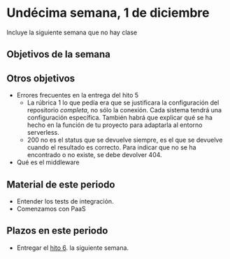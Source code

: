 # Undécima semana, 1 de diciembre

Incluye la siguiente semana que no hay clase

## Objetivos de la semana

## Otros objetivos

- Errores frecuentes en la entrega del hito 5
  - La rúbrica 1 lo que pedía era que se justificara la configuración
    del repositorio *completa*, no sólo la conexión. Cada sistema
    tendrá una configuración específica. También habrá que explicar
    qué se ha hecho en la función de tu proyecto para adaptarla al
    entorno serverless.
  - 200 no es el status que se devuelve siempre, es el que se devuelve
    cuando el resultado es correcto. Para indicar que no se ha
    encontrado o no existe, se debe devolver 404.
- Qué es el middleware

## Material de este periodo

- Entender los tests de integración.
- Comenzamos con PaaS

## Plazos en este periodo

- Entregar
  el
  [hito 6](http://jj.github.io/IV/documentos/proyecto/6.Microservicio). la
  siguiente semana.
 
